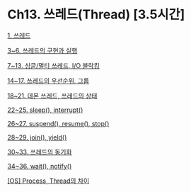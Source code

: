 # Ch13. 쓰레드(Thread) [3.5시간]

[1. 쓰레드](1%20%E1%84%8A%E1%85%B3%E1%84%85%E1%85%A6%E1%84%83%E1%85%B3%20e2f220eb4bc6459fa8533aeb815c034b.md)

[3~6. 쓰레드의 구현과 실행](3~6%20%E1%84%8A%E1%85%B3%E1%84%85%E1%85%A6%E1%84%83%E1%85%B3%E1%84%8B%E1%85%B4%20%E1%84%80%E1%85%AE%E1%84%92%E1%85%A7%E1%86%AB%E1%84%80%E1%85%AA%20%E1%84%89%E1%85%B5%E1%86%AF%E1%84%92%E1%85%A2%E1%86%BC%2046e8a213245740e68244724e23c2832e.md)

[7~13. 싱글/멀티 쓰레드, I/O 블락킹](7~13%20%E1%84%89%E1%85%B5%E1%86%BC%E1%84%80%E1%85%B3%E1%86%AF%20%E1%84%86%E1%85%A5%E1%86%AF%E1%84%90%E1%85%B5%20%E1%84%8A%E1%85%B3%E1%84%85%E1%85%A6%E1%84%83%E1%85%B3,%20I%20O%20%E1%84%87%E1%85%B3%E1%86%AF%E1%84%85%E1%85%A1%E1%86%A8%E1%84%8F%E1%85%B5%E1%86%BC%2003788f4d76824db0889a9252cbb45fd3.md)

[14~17. 쓰레드의 우선순위, 그룹](14~17%20%E1%84%8A%E1%85%B3%E1%84%85%E1%85%A6%E1%84%83%E1%85%B3%E1%84%8B%E1%85%B4%20%E1%84%8B%E1%85%AE%E1%84%89%E1%85%A5%E1%86%AB%E1%84%89%E1%85%AE%E1%86%AB%E1%84%8B%E1%85%B1,%20%E1%84%80%E1%85%B3%E1%84%85%E1%85%AE%E1%86%B8%20e8beab8de6db441385d4aa2ee0ed2146.md)

[18~21. 데몬 쓰레드, 쓰레드의 상태](18~21%20%E1%84%83%E1%85%A6%E1%84%86%E1%85%A9%E1%86%AB%20%E1%84%8A%E1%85%B3%E1%84%85%E1%85%A6%E1%84%83%E1%85%B3,%20%E1%84%8A%E1%85%B3%E1%84%85%E1%85%A6%E1%84%83%E1%85%B3%E1%84%8B%E1%85%B4%20%E1%84%89%E1%85%A1%E1%86%BC%E1%84%90%E1%85%A2%20f00db9df5b1340de89fc17613160a0c1.md)

[22~25. sleep(), interrupt()](22~25%20sleep(),%20interrupt()%204c4dbb0597324391bf266b477189f80b.md)

[26~27. suspend(), resume(), stop()](26~27%20suspend(),%20resume(),%20stop()%2086d7fcd80b7f4fb39ed36c9b353275ad.md)

[28~29. join(), yield()](28~29%20join(),%20yield()%20367d39c36a0d44cda0409a5fdf99a483.md)

[30~33. 쓰레드의 동기화](30~33%20%E1%84%8A%E1%85%B3%E1%84%85%E1%85%A6%E1%84%83%E1%85%B3%E1%84%8B%E1%85%B4%20%E1%84%83%E1%85%A9%E1%86%BC%E1%84%80%E1%85%B5%E1%84%92%E1%85%AA%20974cf6e8f3a34478b484d5b487f461e4.md)

[34~36. wait(), notify()](34~36%20wait(),%20notify()%202dacc5ebc6d3417ca2e485cace12c4af.md)

[[OS] Process, Thread의 차이](%5BOS%5D%20Process,%20Thread%E1%84%8B%E1%85%B4%20%E1%84%8E%E1%85%A1%E1%84%8B%E1%85%B5%203c5c4d70fcae4fb893ede6c9b2558d9c.md)